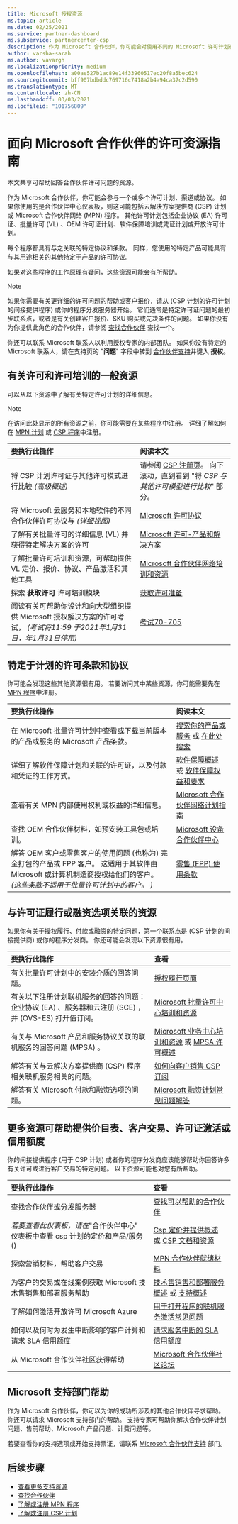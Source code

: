 ```yaml
---
title: Microsoft 授权资源
ms.topic: article
ms.date: 02/25/2021
ms.service: partner-dashboard
ms.subservice: partnercenter-csp
description: 作为 Microsoft 合作伙伴，你可能会对使用不同的 Microsoft 许可计划有疑问。 本文提供了可帮助的资源。
author: varsha-sarah
ms.author: vavargh
ms.localizationpriority: medium
ms.openlocfilehash: a00ae527b1ac89e14f33960517ec20f8a5bec624
ms.sourcegitcommit: bff907bdbddc769716c7418a2b4a94ca37c2d590
ms.translationtype: MT
ms.contentlocale: zh-CN
ms.lasthandoff: 03/03/2021
ms.locfileid: "101756809"
---
```

# <a name="guide-to-licensing-resources-for-microsoft-partners"></a>面向 Microsoft 合作伙伴的许可资源指南 


本文共享可帮助回答合作伙伴许可问题的资源。

作为 Microsoft 合作伙伴，你可能会参与一个或多个许可计划、渠道或协议。 如果你使用的是合作伙伴中心仪表板，则这可能包括云解决方案提供商 (CSP) 计划或 Microsoft 合作伙伴网络 (MPN) 程序。 其他许可计划包括企业协议 (EA) 许可证、批量许可 (VL) 、OEM 许可证计划、软件保障培训或凭证计划或开放许可计划。

每个程序都具有与之关联的特定协议和条款。 同样，您使用的特定产品可能具有与其用途相关的其他特定于产品的许可协议。

如果对这些程序的工作原理有疑问，这些资源可能会有所帮助。

> [!NOTE]
> 如果你需要有关更详细的许可问题的帮助或客户报价，请从 (CSP 计划的许可计划的间接提供程序) 或你的程序分发服务器开始。 它们通常是特定许可证问题的最初步联系点，或者是有关创建客户报价、SKU 购买或先决条件的问题。 如果你没有为你提供此角色的合作伙伴，请参阅 [查找合作伙伴](find-a-partner.md) 查找一个。
>
> 你还可以联系 Microsoft 联系人以利用授权专家的内部团队。 如果你没有特定的 Microsoft 联系人，请在支持页的 "**问题**" 字段中转到 [合作伙伴支持](https://partner.microsoft.com/support/v2/?stage=1)并键入 **授权**。 

## <a name="general-resources-about-licensing-and-license-training"></a>有关许可和许可培训的一般资源

可以从以下资源中了解有关特定许可计划的详细信息。

>[!NOTE]
> 在访问此处显示的所有资源之前，你可能需要在某些程序中注册。 详细了解如何在 [MPN 计划](https://partner.microsoft.com/membership) 或 [CSP 程序](https://partner.microsoft.com/membership/cloud-solution-provider)中注册。

|要执行此操作  | 阅读本文  |
|:------------------|:--------------- |
|将 CSP 计划许可证与其他许可模式进行比较 *(高级概述)* | 请参阅 [CSP 注册页](https://partner.microsoft.com/licensing/)。 向下滚动，直到看到 "将 *CSP 与其他许可模型进行比较*" 部分。  |
|将 Microsoft 云服务和本地软件的不同合作伙伴许可协议与 *(详细视图)*  | [Microsoft 许可协议](https://partner.microsoft.com/licensing/licensing-agreements)  |
|了解有关批量许可的详细信息 (VL) 并获得特定解决方案的许可  | [Microsoft 许可-产品和解决方案](https://www.microsoft.com/licensing/default) |
|了解批量许可培训和资源，可帮助提供 VL 定价、报价、协议、产品激活和其他工具  | [Microsoft 合作伙伴网络培训和资源](https://partner.microsoft.com/licensing/training-and-resources) |
|探索 **获取许可** 许可培训模块  | [获取许可准备](https://www.getlicensingready.com/)  |
|阅读有关可帮助你设计和向大型组织提供 Microsoft 授权解决方案的许可考试， *(考试将11:59 于2021年1月31日，年1月31日停用)*  | [考试70-705](/learn/certifications/exams/70-705) |

## <a name="program-specific-and-product-specific-licensing-terms-and-agreements"></a>特定于计划的许可条款和协议

你可能会发现这些其他资源很有用。 若要访问其中某些资源，你可能需要先在 [MPN 程序](https://partner.microsoft.com/membership)中注册。

|要执行此操作  | 阅读本文  |
|:------------------|:--------------- |
|在 Microsoft 批量许可计划中查看或下载当前版本的产品或服务的 Microsoft 产品条款。 | [搜索你的产品或服务](https://www.microsoft.com/licensing/terms/) 或 [在此处搜索](http://www.microsoftvolumelicensing.com/)  |
|详细了解软件保障计划和关联的许可证，以及付款和凭证的工作方式。  | [软件保障概述](https://www.microsoft.com/Licensing/licensing-programs/software-assurance-default.aspx) 或 [软件保障权益和要求](software-assurance-lp.md) |
|查看有关 MPN 内部使用权利或权益的详细信息。  | [Microsoft 合作伙伴网络计划指南](https://assets.microsoft.com/MPN-MAPS-Product-Usage-Guide.pdf)  |
|查找 OEM 合作伙伴材料，如预安装工具包或培训。  | [Microsoft 设备合作伙伴中心](https://devicepartner.microsoft.com/)  |
|解答 OEM 客户或零售客户的使用问题 (也称为) 完全打包的产品或 FPP 客户。 这适用于其软件由 Microsoft 或计算机制造商授权给他们的客户。 *(这些条款不适用于批量许可计划中的客户。 )*  | [零售 (FPP) 使用条款](https://www.microsoft.com/useterms)  |

## <a name="resources-associated-with-license-fulfillment-or-financing-options"></a>与许可证履行或融资选项关联的资源

如果你有关于授权履行、付款或融资的特定问题，第一个联系点是 (CSP 计划的间接提供商) 或你的程序分发商。 你还可能会发现以下资源很有用。

|要执行此操作  | 查看  |
|:------------------|:--------------- |
|有关批量许可计划中的安装介质的回答问题。 | [授权履行页面](https://www.microsoft.com/licensing/existing-customer/fulfillment.aspx)  |
|有关以下注册计划联机服务的回答的问题：企业协议 (EA) 、服务器和云注册 (SCE) ，并 (OVS-ES) 打开值订阅。  | [Microsoft 批量许可中心培训和资源](https://www.microsoft.com/Licensing/existing-customer/vlsc-training-and-resources.aspx)  |
|有关与 Microsoft 产品和服务协议关联的联机服务的回答问题 (MPSA) 。  | [Microsoft 业务中心培训和资源](https://www.microsoft.com/licensing/existing-customer/business-center-training-and-resources.aspx#tab=2) 或 [MPSA 许可概述](https://www.microsoft.com/licensing/mpsa/default)  |  
|解答有关与云解决方案提供商 (CSP) 程序相关联机服务相关的问题。  | [如何向客户销售 CSP 订阅](customer-subscriptions.md)  |
|解答有关 Microsoft 付款和融资选项的问题。  | [Microsoft 融资计划常见问题解答](https://download.microsoft.com/download/3/9/0/390DF0B3-8B15-4E65-AF5E-71A7280E7682/Microsoft-Financing-Program-FAQ-Customer_en-US.pdf)  |

## <a name="more-resources-to-help-with-price-lists-customer-deals-license-activation-or-credits"></a>更多资源可帮助提供价目表、客户交易、许可证激活或信用额度

你的间接提供程序 (用于 CSP 计划) 或者你的程序分发商应该能够帮助你回答许多有关许可或进行客户交易的特定问题。 以下资源可能也对您有所帮助。

|要执行此操作  | 查看  |
|:------------------|:--------------- |
|查找合作伙伴或分发服务器 | [查找可以帮助的合作伙伴](find-a-partner.md)  |
|*若要查看此仪表板，请在*"合作伙伴中心" 仪表板中查看 csp 计划的定价和产品/服务 ()   |[Csp 定价并提供概述](pricing-and-offers.md) 或 [CSP 文档和资源](csp-documents-and-learning-resources.md) |
|探索营销材料，帮助客户交易  | [MPN 合作伙伴就绪材料](https://partner.microsoft.com/asset#/?type=marketing-campaigns&area=mrkt)  |
|为客户的交易或在线案例获取 Microsoft 技术售销售和部署服务帮助  | [技术售销售和部署服务概述](https://partner.microsoft.com/training/technical-presales-deployment-services) 或 [支持概述](https://support.microsoft.com/help/3121537/using-technical-presales-and-deployment-services)  |
|了解如何激活开放许可 Microsoft Azure   | [用于打开程序的联机服务激活常见问题](/licensing/online-service-activation-faq)  |
|如何以及何时为发生中断影响的客户计算和请求 SLA 信用额度  | [请求服务中断的 SLA 信用额度](request-credit.md)   |
|从 Microsoft 合作伙伴社区获得帮助  | [Microsoft 合作伙伴社区论坛](https://www.microsoftpartnercommunity.com)  |

## <a name="help-from-microsoft-support"></a>Microsoft 支持部门帮助

作为 Microsoft 合作伙伴，你可以为你的成功所涉及的其他合作伙伴寻求帮助。 你还可以请求 Microsoft 支持部门的帮助。 支持专家可帮助你解决合作伙伴计划问题、售前帮助、Microsoft 产品问题、计费问题等。

若要查看你的支持选项或开始支持票证，请联系 [Microsoft 合作伙伴支持](https://partner.microsoft.com/support/?stage=1) 部门。

## <a name="next-steps"></a>后续步骤

- [查看更多支持资源](https://partner.microsoft.com/support/?stage=1)
- [查找合作伙伴](find-a-partner.md)
- [了解或注册 MPN 程序](https://partner.microsoft.com/membership)
- [了解或注册 CSP 计划](https://partner.microsoft.com/membership/cloud-solution-provider)